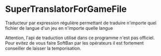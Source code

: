 # SuperTranslatorForGameFile
Traducteur par expression régulière permettant de traduire n'importe quel fichier de langue d'un jeu en n'importe quelle langue

Attention, l'api de traduction utilisé dans ce programme n'est pas officiel. Pour evitez de vous faire SoftBan par les opérateurs il est fortement conseiller de laisser la temporisation.
